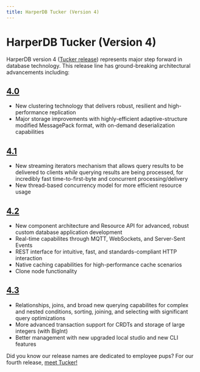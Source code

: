 ```yaml
---
title: HarperDB Tucker (Version 4)
---
```


# HarperDB Tucker (Version 4)

HarperDB version 4 ([Tucker release](v4-tucker/tucker)) represents major step forward in database technology. This release line has ground-breaking architectural advancements including:

## [4.0](v4-tucker/4.0.0)

- New clustering technology that delivers robust, resilient and high-performance replication
- Major storage improvements with highly-efficient adaptive-structure modified MessagePack format, with on-demand deserialization capabilities

## [4.1](v4-tucker/4.1.0)

- New streaming iterators mechanism that allows query results to be delivered to clients _while_ querying results are being processed, for incredibly fast time-to-first-byte and concurrent processing/delivery
- New thread-based concurrency model for more efficient resource usage

## [4.2](v4-tucker/4.2.0)

- New component architecture and Resource API for advanced, robust custom database application development
- Real-time capabilites through MQTT, WebSockets, and Server-Sent Events
- REST interface for intuitive, fast, and standards-compliant HTTP interaction
- Native caching capabilities for high-performance cache scenarios
- Clone node functionality

## [4.3](v4-tucker/4.3.0)

- Relationships, joins, and broad new querying capabilites for complex and nested conditions, sorting, joining, and selecting with significant query optimizations
- More advanced transaction support for CRDTs and storage of large integers (with BigInt)
- Better management with new upgraded local studio and new CLI features

Did you know our release names are dedicated to employee pups? For our fourth release, [meet Tucker!](v4-tucker/tucker)
